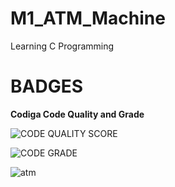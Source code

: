<h1>M1_ATM_Machine
  </h1>
  Learning C Programming
  
  
  
  
  <h1>BADGES</h1>
  <b>Codiga Code Quality and Grade</b>
  
  
  ![CODE QUALITY SCORE](https://api.codiga.io/project/31529/score/svg)
  
  ![CODE GRADE](https://api.codiga.io/project/31156/status/svg)
  
  
  ![atm](https://user-images.githubusercontent.com/99462683/156319029-fc839c80-55d5-4059-bc2b-4acdae2dc00b.jpg)

  
